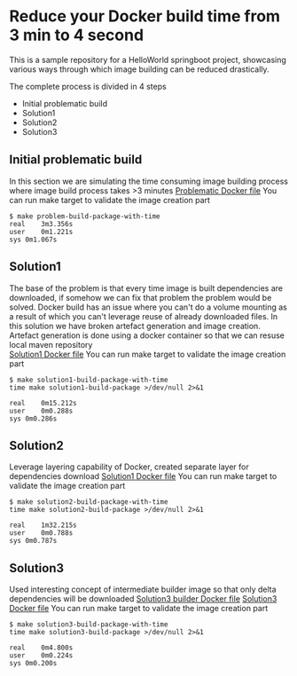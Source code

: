 # Reduce your Docker build time from 3 min to 4 second

This is a sample repository for a HelloWorld springboot project, showcasing  various ways through which image building can be reduced drastically.

The complete process is divided in 4 steps
* Initial problematic build
* Solution1
* Solution2
* Solution3

## Initial problematic build
In this section we are simulating the time consuming image building process where image build process takes >3 minutes
[Problematic Docker file](./Dockerfile.problem)
You can run make target to validate the image creation part
```
$ make problem-build-package-with-time
real	3m3.356s
user	0m1.221s
sys	0m1.067s
```

## Solution1
The base of the problem is that every time image is built dependencies are downloaded, if somehow we can fix that problem the problem would be solved.
Docker build has an issue where you can't do a volume mounting as a result of which you can't leverage reuse of already downloaded files.
In this solution we have broken artefact generation and image creation. Artefact generation is done using a docker container so that we can resuse local maven repository  
[Solution1 Docker file](./Dockerfile.solution1)
You can run make target to validate the image creation part
```
$ make solution1-build-package-with-time
time make solution1-build-package >/dev/null 2>&1

real	0m15.212s
user	0m0.288s
sys	0m0.286s
```

## Solution2
Leverage layering capability of Docker, created separate layer for dependencies download
[Solution1 Docker file](./Dockerfile.solution2)
You can run make target to validate the image creation part
```
$ make solution2-build-package-with-time
time make solution2-build-package >/dev/null 2>&1

real	1m32.215s
user	0m0.788s
sys	0m0.787s
```

## Solution3
Used interesting concept of intermediate builder image so that only delta dependencies will be downloaded
[Solution3 builder Docker file](./Dockerfile.solution3.builder)
[Solution3 Docker file](./Dockerfile.solution3)
You can run make target to validate the image creation part
```
$ make solution3-build-package-with-time
time make solution3-build-package >/dev/null 2>&1

real	0m4.800s
user	0m0.224s
sys	0m0.200s
```
